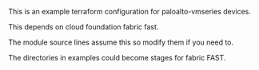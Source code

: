 This is an example terraform configuration for paloalto-vmseries devices.

This depends on cloud foundation fabric fast.

The module source lines assume this so modify them if you need to.

The directories in examples could become stages for fabric FAST.